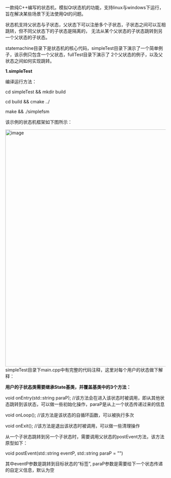 一款纯C++编写的状态机，模拟Qt状态机的功能，支持linux与windows下运行，旨在解决某些场景下无法使用Qt的问题。

状态机支持父状态与子状态，父状态下可以注册多个子状态，子状态之间可以互相跳转，但不同父状态下的子状态是隔离的，
无法从某个父状态的子状态跳转到另一个父状态的子状态。

statemachine目录下是状态机的核心代码，simpleTest目录下演示了一个简单例子，该示例只包含一个父状态，fullTest目录下演示了
2个父状态的例子，以及父状态之间如何实现跳转。

**1.simpleTest**

编译运行方法：

 cd simpleTest && mkdir build

 cd build && cmake ../

 make && ./simplefsm
 
 该示例的状态机框架如下图所示：

 <img width="1510" height="745" alt="image" src="https://github.com/user-attachments/assets/55c7f3fc-9023-4b85-8ec1-80eb8b2e2052" />
simpleTest目录下main.cpp中有完整的代码注释，这里对每个用户的状态做下解释：

**用户的子状态类需要继承State基类，并覆盖基类中的3个方法：**

void onEntry(std::string paraP);  //该方法会在进入该状态时被调用，即从其他状态跳转到该状态，可以做一些初始化操作，paraP是从上一个状态传递过来的信息

void onLoop();                    //该方法是该状态的自循环函数，可以被执行多次

void onExit();                    //该方法是退出该状态时被调用，可以做一些清理操作

从一个子状态跳转到另一个子状态时，需要调用父状态的postEvent方法，该方法原型如下：

void postEvent(std::string eventP, std::string paraP = "")

其中eventP参数是跳转到目标状态的“标签”, paraP参数是需要给下一个状态传递的自定义信息，默认为空

